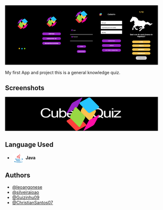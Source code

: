 

![Logo](screenshot.png)

My first App and project this is a general knowledge quiz.


## Screenshots

![App Screenshot](logo.png)


## Language Used

- <img align="center" alt="java" height="30" width="40" src="https://raw.githubusercontent.com/devicons/devicon/master/icons/java/java-original.svg"> **Java**


## Authors

- [@leoangonese](https://www.github.com/leoangonese)
- [@silveirajoao](https://www.github.com/silveirajoao)
- [@Guizinhu09](https://www.github.com/Guizinhu09)
- [@ChristianSantos07](https://www.github.com/ChristianSantos07)
